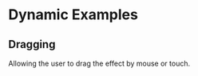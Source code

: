 # Dynamic Examples

## Dragging

Allowing the user to drag the effect by mouse or touch.

<script setup>
  import { ref, onMounted } from "vue";
  import Peel from '../../dist/vue-peel'
  import '../../dist/style.css'

  const peel = ref(null)

  onMounted(() => {
    peel.value.peel.setPeelPosition(250, 250);
    peel.value.peel.handleDrag((event, x, y) => {
      peel.value.peel.setPeelPosition(x, y);
    });
  })
</script>

<div class="peelWrapper">
  <Peel
    ref="peel"
    class="peelContainer"
  >
    <template #top>
      <div class="layer">Top</div>
    </template>
    <template #back>
      <div class="layer">Back</div>
    </template>
    <template #bottom>
      <div class="layer">Bottom</div>
    </template>
  </Peel>
</div>

<style scoped>
@import '../style.scss';
</style>
